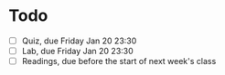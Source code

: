 
# Todo

- [ ] Quiz, due Friday Jan 20 23:30
- [ ] Lab, due Friday Jan 20 23:30
- [ ] Readings, due before the start of next week's class